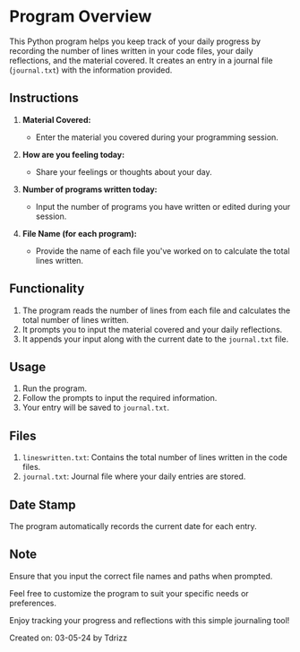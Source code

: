 # Program Overview

This Python program helps you keep track of your daily progress by recording the number of lines written in your code files, your daily reflections, and the material covered. It creates an entry in a journal file (`journal.txt`) with the information provided.

## Instructions

1. **Material Covered:**
   - Enter the material you covered during your programming session.

2. **How are you feeling today:**
   - Share your feelings or thoughts about your day.

3. **Number of programs written today:**
   - Input the number of programs you have written or edited during your session.

4. **File Name (for each program):**
   - Provide the name of each file you've worked on to calculate the total lines written.

## Functionality

1. The program reads the number of lines from each file and calculates the total number of lines written.
2. It prompts you to input the material covered and your daily reflections.
3. It appends your input along with the current date to the `journal.txt` file.

## Usage

1. Run the program.
2. Follow the prompts to input the required information.
3. Your entry will be saved to `journal.txt`.

## Files

1. `lineswritten.txt`: Contains the total number of lines written in the code files.
2. `journal.txt`: Journal file where your daily entries are stored.

## Date Stamp

The program automatically records the current date for each entry.

## Note

Ensure that you input the correct file names and paths when prompted.

Feel free to customize the program to suit your specific needs or preferences.

Enjoy tracking your progress and reflections with this simple journaling tool!

Created on: 03-05-24 by Tdrizz
